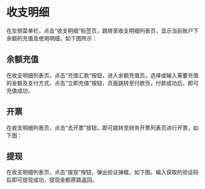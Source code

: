 # 收支明细
在左侧菜单栏，点击“收支明细”标签页，跳转至收支明细列表页，显示当前账户下余额的充值及使用明细，如下图所示：
<NsImg src="/cost/expense/1.jpg" />

## 余额充值
在收支明细列表页，点击“充值汇款”按钮，进入余额充值页。选择或输入需要充值的金额及支付方式，点击“立即充值”按钮，页面跳转至付款页，付款成功后，即可充值成功。
<NsImg src="/cost/expense/2.jpg" />
## 开票
在收支明细列表页，点击“去开票”按钮，即可跳转至财务开票列表页进行开票，如下图：
<NsImg src="/cost/expense/3.jpg" />
## 提现
在收支明细列表页，点击“提现”按钮，弹出验证弹框，如下图。输入获取的验证码后即可提现成功，提现金额原路返回。
<NsImg src="/cost/expense/4.jpg" />
